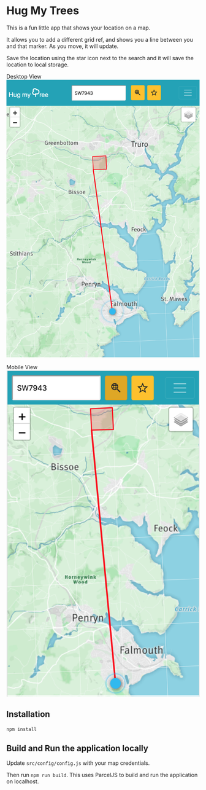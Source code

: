 # Hug My Trees

This is a fun little app that shows your location on a map.

It allows you to add a different grid ref, and shows you a line between you and that marker. As you move, it will update.

Save the location using the star icon next to the search and it will save the location to local storage.

Desktop View
![](desktop.png)


Mobile View
![](mobile.png)

## Installation

`npm install`

## Build and Run the application locally

Update `src/config/config.js` with your map credentials.

Then run `npm run build`. This uses ParcelJS to build and run the application on localhost.

